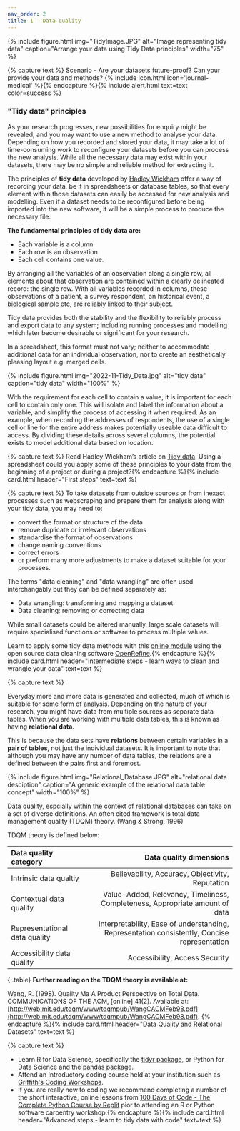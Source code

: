 ```yaml
---
nav_order: 2
title: 1 - Data quality
---
```


{% include figure.html img="TidyImage.JPG" alt="Image representing tidy data" caption="Arrange your data using Tidy Data principles" width="75" %}

{% capture text %}
Scenario - Are your datasets future-proof? Can your provide your data and methods? {% include icon.html icon='journal-medical' %}{% endcapture %}{% include alert.html text=text color=success %}

### "Tidy data" principles
As your research progresses, new possibilities for enquiry might be revealed, and you may want to use a new method to analyse your data. Depending on how you recorded and stored your data, it may take a lot of time-consuming work to reconfigure your datasets before you can process the new analysis. While all the necessary data may exist within your datasets, there may be no simple and reliable method for extracting it.

The principles of **tidy data** developed by [Hadley Wickham](https://hadley.nz/) offer a way of recording your data, be it in spreadsheets or database tables, so that every element within those datasets can easily be accessed for new analysis and modelling. Even if a dataset needs to be reconfigured before being imported into the new software, it will be a simple process to produce the necessary file.

**The fundamental principles of tidy data are:**
- Each variable is a column
- Each row is an observation
- Each cell contains one value.

By arranging all the variables of an observation along a single row, all elements about that observation are contained within a clearly delineated record: the single row. With all variables recorded in columns, these observations of a patient, a survey respondent, an historical event, a biological sample etc, are reliably linked to their subject.

Tidy data provides both the stability and the flexibility to reliably process and export data to any system; including running processes and modelling which later become desirable or significant for your research.  

In a spreadsheet, this format must not vary; neither to accommodate additional data for an individual observation, nor to create an aesthetically pleasing layout e.g. merged cells.

{% include figure.html img="2022-11-Tidy_Data.jpg" alt="tidy data" caption="tidy data" width="100%" %}

With the requirement for each cell to contain a value, it is important for each cell to contain only one. This will isolate and label the information about a variable, and simplify the process of accessing it when required. As an example, when recording the addresses of respondents, the use of a single cell or line for the entire address makes potentially useable data difficult to access. By dividing these details across several columns, the potential exists to model additional data based on location.

{% capture text %}
Read Hadley Wickham’s article on [Tidy data](https://vita.had.co.nz/papers/tidy-data.pdf). Using a spreadsheet could you apply some of these principles to your data from the beginning of a project or during a project?{% endcapture %}{% include card.html header="First steps" text=text %}

{% capture text %}
To take datasets from outside sources or from inexact processes such as webscraping and prepare them for analysis along with your tidy data, you may need to:
- convert the format or structure of the data
- remove duplicate or irrelevant observations
- standardise the format of observations
- change naming conventions
- correct errors
- or preform many more adjustments to make a dataset suitable for your processes.

The terms "data cleaning" and "data wrangling" are often used interchangably but they can be defined separately as:
- Data wrangling: transforming and mapping a dataset
- Data cleaning: removing or correcting data

While small datasets could be altered manually, large scale datasets will require specialised functions or software to process multiple values.

Learn to apply some tidy data methods with this [online module](https://griffithunilibrary.github.io/intro-data-wrangle/) using the open source data cleaning software [OpenRefine](https://openrefine.org/).{% endcapture %}{% include card.html header="Intermediate steps - learn ways to clean and wrangle your data" text=text %}

{% capture text %}

Everyday more and more data is generated and collected, much of which is suitable for some form of analysis. Depending on the nature of your research, you might have data from multiple sources as separate data tables. When you are working with multiple data tables, this is known as having **relational data**.

This is because the data sets have **relations** between certain variables in a **pair of tables**, not just the individual datasets. It is important to note that although you may have any number of data tables, the relations are a defined between the pairs first and foremost.

{% include figure.html img="Relational_Database.JPG" alt="relational data desciption" caption="A generic example of the relational data table concept" width="100%" %}

Data quality, espcially within the context of relational databases can take on a set of diverse definitions. An often cited framework is total data management quality (TDQM) theory. (Wang & Strong, 1996)

TDQM theory is defined below:

| **Data quality category**             | **Data quality dimensions**                                                                    |
| :-------------------------------------| ---------------------------------------------------------------------------------------------: |
| Intrinsic data qualtiy                | Believability, Accuracy, Objectivity, Reputation                                               |
| Contextual data quality               | Value-Added, Relevancy, Timeliness, Completeness, Appropriate amount of data                   |
| Representational data quality         | Interpretability, Ease of understanding, Representation consistently, Concise representation   |
| Accessibility data quality            | Accessibility, Access Security                                                                 |
{:.table} 
**Further reading on the TDQM theory is available at:** 

Wang, R. (1998). Quality Ma A Product Perspective on Total Data. COMMUNICATIONS OF THE ACM, [online] 41(2). Available at: [http://web.mit.edu/tdqm/www/tdqmpub/WangCACMFeb98.pdf](http://web.mit.edu/tdqm/www/tdqmpub/WangCACMFeb98.pdf).
{% endcapture %}{% include card.html header="Data Quality and Relational Datasets" text=text %}

{% capture text %}
- Learn R for Data Science, specifically the [tidyr package](https://r4ds.had.co.nz/tidy-data.html), or Python for Data Science and the [pandas package](https://byuidatascience.github.io/python4ds/tidy-data.html).
- Attend an Introductory coding course held at your institution such as [Griffith's Coding Workshops](https://www.griffith.edu.au/eresearch-services/hacky-hour).
- If you are really new to coding we recommend completing a number of the short interactive, online lessons from [100 Days of Code - The Complete Python Course by Replit](https://replit.com) pior to attending an R or Python software carpentry workshop.{% endcapture %}{% include card.html header="Advanced steps - learn to tidy data with code" text=text %}


